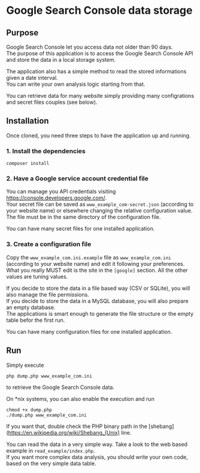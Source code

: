 # Google Search Console data storage #

## Purpose ##
Google Search Console let you access data not older than 90 days.  
The purpose of this application is to access the Google Search Console API and store the data in a local storage system.

The application also has a simple method to read the stored informations given a date interval.  
You can write your own analysis logic starting from that.

You can retrieve data for many website simply providing many configrations and secret files couples (see below).

## Installation ##
Once cloned, you need three steps to have the application up and running.

### 1. Install the dependencies ###
    composer install

### 2. Have a Google service account credential file ###
You can manage you API credentials visiting <https://console.developers.google.com/>.  
Your secret file can be saved as `www_example_com-secret.json` (according to your website name) or elsewhere changing the relative configuration value. The file must be in the same directory of the configuration file.

You can have many secret files for one installed application.

### 3. Create a configuration file ###
Copy the `www_example_com.ini.example` file as `www_example_com.ini` (according to your website name) and edit it following your preferences.  
What you really MUST edit is the site in the `[google]` section. All the other values are tuning values.

If you decide to store the data in a file based way (CSV or SQLite), you will also manage the file permissions.  
If you decide to store the data in a MySQL database, you will also prepare an empty database.  
The applications is smart enough to generate the file structure or the empty table befor the first run.  

You can have many configuration files for one installed application.

## Run ##
Simply execute

    php dump.php www_example_com.ini

to retrieve the Google Search Console data.

On *nix systems, you can also enable the execution and run

    chmod +x dump.php
    ./dump.php www_example_com.ini

If you want that, double check the PHP binary path in the [shebang](https://en.wikipedia.org/wiki/Shebang_(Unix) line.

You can read the data in a very simple way. Take a look to the web based example in `read_example/index.php`.  
If you want more complex data analysis, you should write your own code, based on the very simple data table.
